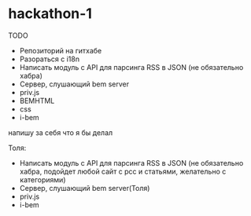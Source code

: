 hackathon-1
===========

TODO

* Репозиторий на гитхабе
* Разораться с i18n
* Написать модуль с API для парсинга RSS в JSON (не обязательно хабра)
* Сервер, слушающий bem server
* priv.js
* BEMHTML
* css
* i-bem

напишу за себя что я бы делал

Толя:
  * Написать модуль с API для парсинга RSS в JSON (не обязательно хабра, подойдет любой сайт с рсс и статьями, желательно с категориями)
  * Сервер, слушающий bem server(Толя)
  * priv.js
  * i-bem
